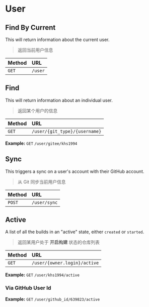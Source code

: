 # User

## Find By Current

This will return information about the current user.

> 返回当前用户信息

| Method | URL     |
| :----- | :------ |
| `GET`  | `/user` |

## Find

This will return information about an individual user.

> 返回某个用户的信息

| Method | URL                           |
| :----- | :---------------------------- |
| `GET`  | `/user/{git_type}/{username}` |

**Example:** `GET` `/user/gitee/khs1994`

## Sync

This triggers a sync on a user's account with their GitHub account.

> 从 Git 同步当前用户信息

| Method | URL          |
| :----- | :------------|
| `POST` | `/user/sync` |

## Active

A list of all the builds in an "active" state, either `created` or `started`.

> 返回某用户处于 **开启构建** 状态的仓库列表

|  Method   |  URL                          |
| :-----   | :--------------------------    |
| `GET`    | `/user/{owner.login}/active` |

**Example:** `GET` `/user/khs1994/active`

### Via GitHub User Id

**Example:** `GET` `/user/github_id/639823/active`
